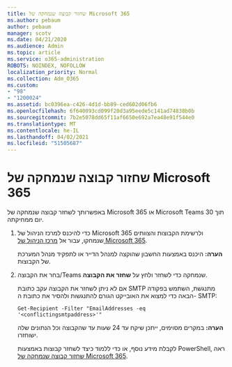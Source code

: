 ```yaml
---
title: שחזור קבוצה שנמחקה של Microsoft 365
ms.author: pebaum
author: pebaum
manager: scotv
ms.date: 04/21/2020
ms.audience: Admin
ms.topic: article
ms.service: o365-administration
ROBOTS: NOINDEX, NOFOLLOW
localization_priority: Normal
ms.collection: Adm_O365
ms.custom:
- "98"
- "1200024"
ms.assetid: bc0396ea-c426-4d1d-bb89-ced602d06fb6
ms.openlocfilehash: 6f640093cd099f20d3a95eede5c141ad74838b0b
ms.sourcegitcommit: 7b2e5078dd65f11af6650e692a7ea48e91f544e0
ms.translationtype: MT
ms.contentlocale: he-IL
ms.lasthandoff: 04/02/2021
ms.locfileid: "51505687"
---
```

# <a name="restore-a-deleted-microsoft-365-group"></a>שחזור קבוצה שנמחקה של Microsoft 365

באפשרותך לשחזר קבוצה שנמחקה של Microsoft 365 או Microsoft Teams תוך 30 יום ממחיקתה.

1. כדי להיכנס למרכז הניהול של Microsoft 365 ולרשימת הקבוצות והצוותים שנמחקו, עבור אל [מרכז הניהול של Microsoft 365](https://aka.ms/RestoreDeletedGroup).

    **הערה:** היכנס באמצעות החשבון שהוקצה למנהל הדייר או לתפקיד מנהל המערכת של הקבוצות.

1. בחר את הקבוצה/Teams שנמחקה כדי לשחזר ולחץ על **שחזר את הקבוצה**.

    אם לא ניתן לשחזר את הקבוצה עקב כתובת SMTP מתנגשת, השתמש בפקודה הבאה כדי למצוא את האובייקט הגורם להתנגשות ולהסיר את כתובת ה- SMTP:

    `Get-Recipient -Filter "EmailAddresses -eq '<conflictingsmtpaddress>'"`

    **הערה:** במקרים מסוימים, ייתכן שיקח עד 24 שעות עד שהקבוצה וכל הנתונים שלה ישוחזרו.

    לקבלת מידע נוסף, או כדי ללמוד כיצד לשחזר קבוצות באמצעות PowerShell, ראה [שחזור קבוצה שנמחקה של Microsoft 365](https://go.microsoft.com/fwlink/?linkid=867802).